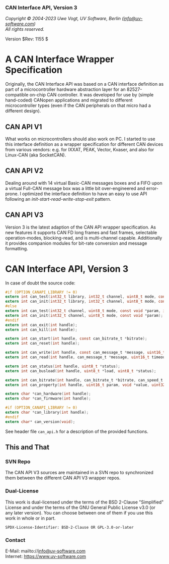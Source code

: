 ### CAN Interface API, Version 3

_Copyright &copy; 2004-2023  Uwe Vogt, UV Software, Berlin (info@uv-software.com)_ \
_All rights reserved._

Version $Rev: 1155 $

# A CAN Interface Wrapper Specification

Originally, the CAN Interface API was based on a CAN interface definition as part of a microcontroller hardware abstraction layer for an 82527-compatible on-chip CAN controller.
It was developed for use by (simple hand-coded) CANopen applications and migrated to different microcontroller types (even if the CAN peripherals on that micro had a different design).

## CAN API V1

What works on microcontrollers should also work on PC.
I started to use this interface definition as a wrapper specification for different CAN devices from various vendors: e.g. for IXXAT, PEAK, Vector, Kvaser, and also for Linux-CAN (aka SocketCAN).

## CAN API V2

Dealing around with 14 virtual Basic-CAN messages boxes and a FIFO upon a virtual Full-CAN message box was a little bit over-engineered and error-prone.
I optimized the interface definition to have an easy to use API following an _init-start-read-write-stop-exit_ pattern.

## CAN API V3

Version 3 is the latest adaption of the CAN API wrapper specification.
As new features it supports CAN FD long frames and fast frames, selectable operation-modes, blocking-read, and is multi-channel capable.
Additionally it provides companion modules for bit-rate conversion and message formatting.

# CAN Interface API, Version 3

In case of doubt the source code:

```C
#if (OPTION_CANAPI_LIBRARY != 0)
extern int can_test(int32_t library, int32_t channel, uint8_t mode, const void *param, int *result);
extern int can_init(int32_t library, int32_t channel, uint8_t mode, const void *param);
#else
extern int can_test(int32_t channel, uint8_t mode, const void *param, int *result);
extern int can_init(int32_t channel, uint8_t mode, const void *param);
#endif
extern int can_exit(int handle);
extern int can_kill(int handle);

extern int can_start(int handle, const can_bitrate_t *bitrate);
extern int can_reset(int handle);

extern int can_write(int handle, const can_message_t *message, uint16_t timeout);
extern int can_read(int handle, can_message_t *message, uint16_t timeout);

extern int can_status(int handle, uint8_t *status);
extern int can_busload(int handle, uint8_t *load, uint8_t *status);

extern int can_bitrate(int handle, can_bitrate_t *bitrate, can_speed_t *speed);
extern int can_property(int handle, uint16_t param, void *value, uint32_t nbyte);

extern char *can_hardware(int handle);
extern char *can_firmware(int handle);

#if (OPTION_CANAPI_LIBRARY != 0)
extern char *can_library(int handle);
#endif
extern char* can_version(void);
```
See header file `can_api.h` for a description of the provided functions.

## This and That

### SVN Repo

The CAN API V3 sources are maintained in a SVN repo to synchronized them between the different CAN API V3 wrapper repos.

### Dual-License

This work is dual-licensed under the terms of the BSD 2-Clause "Simplified" License and under the terms of the GNU General Public License v3.0 (or any later version).
You can choose between one of them if you use this work in whole or in part.

`SPDX-License-Identifier: BSD-2-Clause OR GPL-3.0-or-later`

### Contact

E-Mail: mailto://info@uv-software.com \
Internet: https://www.uv-software.com
